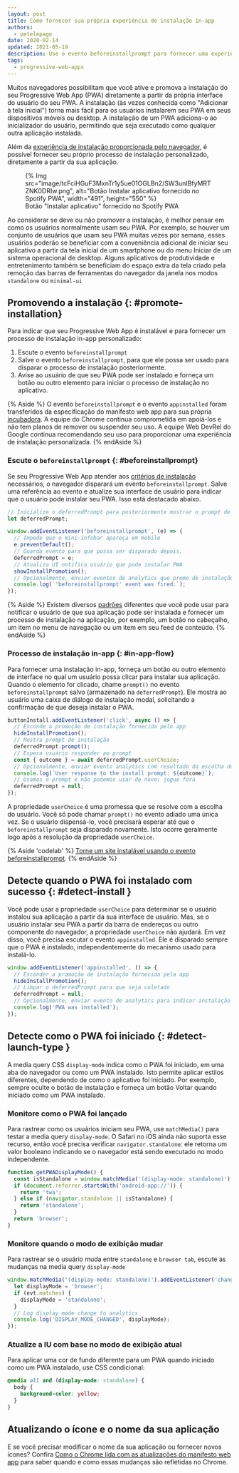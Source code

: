 ```yaml
---
layout: post
title: Como fornecer sua própria experiência de instalação in-app
authors:
  - petelepage
date: 2020-02-14
updated: 2021-05-19
description: Use o evento beforeinstallprompt para fornecer uma experiência de instalação in-app personalizada, simples e eficiente para seus usuários.
tags:
  - progressive-web-apps
---
```


Muitos navegadores possibilitam que você ative e promova a instalação do seu Progressive Web App (PWA) diretamente a partir da própria interface do usuário do seu PWA. A instalação (às vezes conhecida como "Adicionar à tela inicial") torna mais fácil para os usuários instalarem seu PWA em seus dispositivos móveis ou desktop. A instalação de um PWA adiciona-o ao inicializador do usuário, permitindo que seja executado como qualquer outra aplicação instalada.

Além da [experiência de instalação proporcionada pelo navegador](/promote-install/#browser-promotion), é possível fornecer seu próprio processo de instalação personalizado, diretamente a partir da sua aplicação.

<figure data-float="right">{% Img src="image/tcFciHGuF3MxnTr1y5ue01OGLBn2/SW3unIBfyMRTZNK0DRIw.png", alt="Botão Instalar aplicativo fornecido no Spotify PWA", width="491", height="550" %} <figcaption> Botão "Instalar aplicativo" fornecido no Spotify PWA </figcaption></figure>

Ao considerar se deve ou não promover a instalação, é melhor pensar em como os usuários normalmente usam seu PWA. Por exemplo, se houver um conjunto de usuários que usam seu PWA muitas vezes por semana, esses usuários poderão se beneficiar com a conveniência adicional de iniciar seu aplicativo a partir da tela inicial de um smartphone ou do menu Iniciar de um sistema operacional de desktop. Alguns aplicativos de produtividade e entretenimento também se beneficiam do espaço extra da tela criado pela remoção das barras de ferramentas do navegador da janela nos modos `standalone` ou `minimal-ui`

## Promovendo a instalação {: #promote-installation}

Para indicar que seu Progressive Web App é instalável e para fornecer um processo de instalação in-app personalizado:

1. Escute o evento `beforeinstallprompt`
2. Salve o evento `beforeinstallprompt`, para que ele possa ser usado para disparar o processo de instalação posteriormente.
3. Avise ao usuário de que seu PWA pode ser instalado e forneça um botão ou outro elemento para iniciar o processo de instalação no aplicativo.

{% Aside %} O evento `beforeinstallprompt` e o evento `appinstalled` foram transferidos da especificação do manifesto web app para sua própria [incubadora](https://github.com/WICG/beforeinstallprompt). A equipe do Chrome continua comprometida em apoiá-los e não tem planos de remover ou suspender seu uso. A equipe Web DevRel do Google continua recomendando seu uso para proporcionar uma experiência de instalação personalizada. {% endAside %}

### Escute o `beforeinstallprompt` {: #beforeinstallprompt}

Se seu Progressive Web App atender aos [critérios de instalação](/install-criteria/) necessários, o navegador disparará um evento `beforeinstallprompt`. Salve uma referência ao evento e atualize sua interface de usuário para indicar que o usuário pode instalar seu PWA. Isso está destacado abaixo.

```js
// Inicialize o deferredPrompt para posteriormente mostrar o prompt de instalação do navegador.
let deferredPrompt;

window.addEventListener('beforeinstallprompt', (e) => {
  // Impede que o mini-infobar apareça em mobile
  e.preventDefault();
  // Guarda evento para que possa ser disparado depois.
  deferredPrompt = e;
  // Atualiza UI notifica usuário que pode instalar PWA
  showInstallPromotion();
  // Opcionalmente, enviar eventos de analytics que promo de instalação PWA foi mostrado.
  console.log(`'beforeinstallprompt' event was fired.`);
});
```

{% Aside %} Existem diversos [padrões](/promote-install/) diferentes que você pode usar para notificar o usuário de que sua aplicação pode ser instalada e fornecer um processo de instalação na aplicação, por exemplo, um botão no cabeçalho, um item no menu de navegação ou um item em seu feed de conteúdo. {% endAside %}

### Processo de instalação in-app {: #in-app-flow}

Para fornecer uma instalação in-app, forneça um botão ou outro elemento de interface no qual um usuário possa clicar para instalar sua aplicação. Quando o elemento for clicado, chame `prompt()` no evento `beforeinstallprompt` salvo (armazenado na `deferredPrompt`). Ele mostra ao usuário uma caixa de diálogo de instalação modal, solicitando a confirmação de que deseja instalar o PWA.

```js
buttonInstall.addEventListener('click', async () => {
  // Esconde a promoção de instalação fornecida pelo app
  hideInstallPromotion();
  // Mostra prompt de instalação
  deferredPrompt.prompt();
  // Espera usuário responder ao prompt
  const { outcome } = await deferredPrompt.userChoice;
  // Opcionalmente, enviar evento analytics com resultado da escolha do usuário
  console.log(`User response to the install prompt: ${outcome}`);
  // Usamos o prompt e não podemos usar de novo; jogue fora
  deferredPrompt = null;
});
```

A propriedade `userChoice` é uma promessa que se resolve com a escolha do usuário. Você só pode chamar `prompt()` no evento adiado uma única vez. Se o usuário dispensá-lo, você precisará esperar até que o `beforeinstallprompt` seja disparado novamente. Isto ocorre geralmente logo após a resolução da propriedade `userChoice`.

{% Aside 'codelab' %} [Torne um site instalável usando o evento beforeinstallprompt](/codelab-make-installable). {% endAside %}

## Detecte quando o PWA foi instalado com sucesso {: #detect-install }

Você pode usar a propriedade `userChoice` para determinar se o usuário instalou sua aplicação a partir da sua interface de usuário. Mas, se o usuário instalar seu PWA a partir da barra de endereços ou outro componente do navegador, a propriedade `userChoice` não ajudará. Em vez disso, você precisa escutar o evento `appinstalled`. Ele é disparado sempre que o PWA é instalado, independentemente do mecanismo usado para instalá-lo.

```js
window.addEventListener('appinstalled', () => {
  // Esconder a promoção de instalação fornecida pela app
  hideInstallPromotion();
  // Limpar o deferredPrompt para que seja coletado
  deferredPrompt = null;
  // Opcionalmente, enviar evento de analytics para indicar instalação com sucesso
  console.log('PWA was installed');
});
```

## Detecte como o PWA foi iniciado {: #detect-launch-type }

A media query CSS `display-mode` indica como o PWA foi iniciado, em uma aba do navegador ou como um PWA instalado. Isto permite aplicar estilos diferentes, dependendo de como o aplicativo foi iniciado. Por exemplo, sempre oculte o botão de instalação e forneça um botão Voltar quando iniciado como um PWA instalado.

### Monitore como o PWA foi lançado

Para rastrear como os usuários iniciam seu PWA, use `matchMedia()` para testar a media query `display-mode`. O Safari no iOS ainda não suporta esse recurso, então você precisa verificar `navigator.standalone`: ele retorna um valor booleano indicando se o navegador está sendo executado no modo independente.

```js
function getPWADisplayMode() {
  const isStandalone = window.matchMedia('(display-mode: standalone)').matches;
  if (document.referrer.startsWith('android-app://')) {
    return 'twa';
  } else if (navigator.standalone || isStandalone) {
    return 'standalone';
  }
  return 'browser';
}
```

### Monitore quando o modo de exibição mudar

Para rastrear se o usuário muda entre `standalone` e `browser tab`, escute as mudanças na media query `display-mode`

```js
window.matchMedia('(display-mode: standalone)').addEventListener('change', (evt) => {
  let displayMode = 'browser';
  if (evt.matches) {
    displayMode = 'standalone';
  }
  // Log display mode change to analytics
  console.log('DISPLAY_MODE_CHANGED', displayMode);
});
```

### Atualize a IU com base no modo de exibição atual

Para aplicar uma cor de fundo diferente para um PWA quando iniciado como um PWA instalado, use CSS condicional:

```css
@media all and (display-mode: standalone) {
  body {
    background-color: yellow;
  }
}
```

## Atualizando o ícone e o nome da sua aplicação

E se você precisar modificar o nome da sua aplicação ou fornecer novos ícones? Confira [Como o Chrome lida com as atualizações do manifesto web app](/manifest-updates/) para saber quando e como essas mudanças são refletidas no Chrome.
